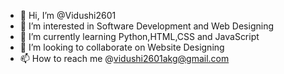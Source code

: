 - 👋 Hi, I’m @Vidushi2601
- 👀 I’m interested in Software Development and Web Designing
- 🌱 I’m currently learning Python,HTML,CSS and JavaScript
- 💞️ I’m looking to collaborate on Website Designing
- 📫 How to reach me @vidushi2601akg@gmail.com

<!---
Vidushi2601/Vidushi2601 is a ✨ special ✨ repository because its `README.md` (this file) appears on your GitHub profile.
You can click the Preview link to take a look at your changes.
--->
